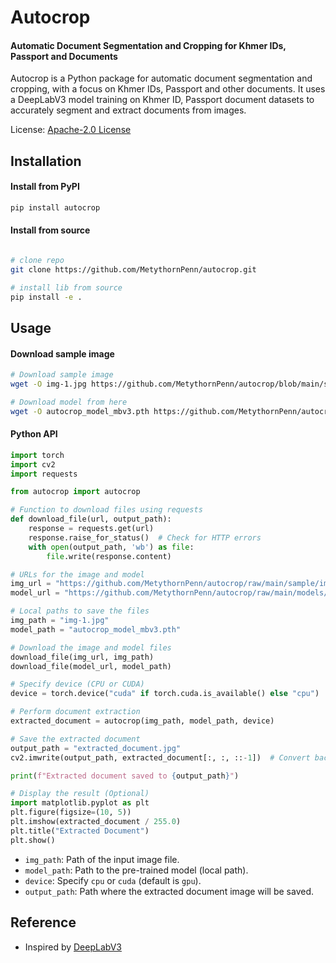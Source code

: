 # Autocrop

#### Automatic Document Segmentation and Cropping for Khmer IDs, Passport and Documents

Autocrop is a Python package for automatic document segmentation and cropping, with a focus on Khmer IDs, Passport and other documents. It uses a DeepLabV3 model training on Khmer ID, Passport document datasets to accurately segment and extract documents from images.

License: [Apache-2.0 License](https://github.com/MetythornPenn/sdab/blob/main/LICENSE)

## Installation

#### Install from PyPI
```sh
pip install autocrop
```

#### Install from source

```sh

# clone repo 
git clone https://github.com/MetythornPenn/autocrop.git

# install lib from source
pip install -e .
```

## Usage

#### Download sample image

```bash
# Download sample image
wget -O img-1.jpg https://github.com/MetythornPenn/autocrop/blob/main/sample/img-1.jpg

# Download model from here
wget -O autocrop_model_mbv3.pth https://github.com/MetythornPenn/autocrop/blob/main/models/autocrop_model_mbv3.pth

```

#### Python API

```python
import torch
import cv2
import requests

from autocrop import autocrop

# Function to download files using requests
def download_file(url, output_path):
    response = requests.get(url)
    response.raise_for_status()  # Check for HTTP errors
    with open(output_path, 'wb') as file:
        file.write(response.content)

# URLs for the image and model
img_url = "https://github.com/MetythornPenn/autocrop/raw/main/sample/img-1.jpg"
model_url = "https://github.com/MetythornPenn/autocrop/raw/main/models/autocrop_model_mbv3.pth"

# Local paths to save the files
img_path = "img-1.jpg"
model_path = "autocrop_model_mbv3.pth"

# Download the image and model files
download_file(img_url, img_path)
download_file(model_url, model_path)

# Specify device (CPU or CUDA)
device = torch.device("cuda" if torch.cuda.is_available() else "cpu")

# Perform document extraction
extracted_document = autocrop(img_path, model_path, device)

# Save the extracted document
output_path = "extracted_document.jpg"
cv2.imwrite(output_path, extracted_document[:, :, ::-1])  # Convert back to BGR for saving

print(f"Extracted document saved to {output_path}")

# Display the result (Optional)
import matplotlib.pyplot as plt
plt.figure(figsize=(10, 5))
plt.imshow(extracted_document / 255.0)
plt.title("Extracted Document")
plt.show()


```

- `img_path`: Path of the input image file.
- `model_path`: Path to the pre-trained model (local path).
- `device`: Specify `cpu` or `cuda` (default is `gpu`).
- `output_path`: Path where the extracted document image will be saved.

## Reference 
- Inspired by [DeepLabV3](https://paperswithcode.com/method/deeplabv3)